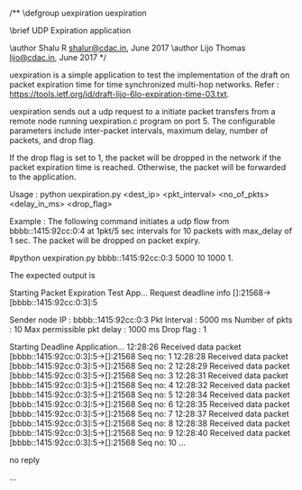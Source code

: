 /**
\defgroup uexpiration uexpiration

\brief UDP Expiration application

\author Shalu R <shalur@cdac.in>, June 2017
\author Lijo Thomas <lijo@cdac.in>, June 2017
*/

uexpiration is a simple application to test the implementation of the draft on
packet expiration time for time synchronized multi-hop networks.
Refer : <https://tools.ietf.org/id/draft-lijo-6lo-expiration-time-03.txt>.

uexpiration sends out a udp request to a initiate packet transfers from a
remote node running uexpiration.c program on port 5. The configurable parameters include 
inter-packet intervals, maximum delay, number of packets, and drop flag.

If the drop flag is set to 1, the packet will be dropped in the network if
the packet expiration time is reached. Otherwise, the packet will be forwarded
to the application.

Usage : python uexpiration.py <dest_ip> <pkt_interval> <no_of_pkts>
                              <delay_in_ms> <drop_flag>

Example : The following command initiates a udp flow from bbbb::1415:92cc:0:4
at 1pkt/5 sec intervals for 10 packets with max_delay of 1 sec. The packet will
be dropped on packet expiry.

#python uexpiration.py bbbb::1415:92cc:0:3 5000 10 1000 1.

The expected output is

Starting Packet Expiration Test App...
Request deadline info []:21568->[bbbb::1415:92cc:0:3]:5

Sender node IP             : bbbb::1415:92cc:0:3 
Pkt Interval               : 5000 ms 
Number of pkts             : 10
Max permissible pkt delay  : 1000 ms
Drop flag                  : 1


Starting Deadline Application...
12:28:26	Received data packet [bbbb::1415:92cc:0:3]:5->[]:21568	Seq no: 1 
12:28:28	Received data packet [bbbb::1415:92cc:0:3]:5->[]:21568	Seq no: 2 
12:28:29	Received data packet [bbbb::1415:92cc:0:3]:5->[]:21568	Seq no: 3 
12:28:31	Received data packet [bbbb::1415:92cc:0:3]:5->[]:21568	Seq no: 4 
12:28:32	Received data packet [bbbb::1415:92cc:0:3]:5->[]:21568	Seq no: 5 
12:28:34	Received data packet [bbbb::1415:92cc:0:3]:5->[]:21568	Seq no: 6 
12:28:35	Received data packet [bbbb::1415:92cc:0:3]:5->[]:21568	Seq no: 7 
12:28:37	Received data packet [bbbb::1415:92cc:0:3]:5->[]:21568	Seq no: 8 
12:28:38	Received data packet [bbbb::1415:92cc:0:3]:5->[]:21568	Seq no: 9 
12:28:40	Received data packet [bbbb::1415:92cc:0:3]:5->[]:21568	Seq no: 10
...

no reply

...

